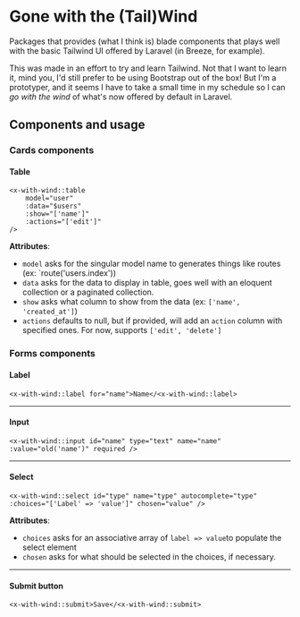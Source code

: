 # Gone with the (Tail)Wind

Packages that provides (what I think is) blade components that plays well with the basic Tailwind UI offered by Laravel (in Breeze, for example).

This was made in an effort to try and learn Tailwind. Not that I want to learn it, mind you, I'd still prefer to be using Bootstrap out of the box! But I'm a prototyper, and it seems I have to take a small time in my schedule so I can _go with the wind_ of what's now offered by default in Laravel.

## Components and usage

### Cards components

#### Table

```blade
<x-with-wind::table
    model="user"
    :data="$users"
    :show="['name']"
    :actions="['edit']"
/>
```

**Attributes**:

- `model` asks for the singular model name to generates things like routes (ex: `route('users.index'))
- `data` asks for the data to display in table, goes well with an eloquent collection or a paginated collection.
- `show` asks what column to show from the data (ex: `['name', 'created_at']`)
- `actions` defaults to null, but if provided, will add an `action` column with specified ones. For now, supports `['edit', 'delete']`

### Forms components

#### Label

```blade
<x-with-wind::label for="name">Name</<x-with-wind::label>
```

<hr>

#### Input

```blade
<x-with-wind::input id="name" type="text" name="name" :value="old('name')" required />
```

<hr>

#### Select

```blade
<x-with-wind::select id="type" name="type" autocomplete="type" :choices="['Label' => 'value']" chosen="value" />
```

**Attributes**:

- `choices` asks for an associative array of `label => value`to populate the select element
- `chosen` asks for what should be selected in the choices, if necessary.

<hr>

#### Submit button

```blade
<x-with-wind::submit>Save</<x-with-wind::submit>
```
